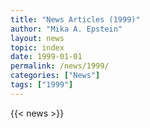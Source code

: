 ```yaml
---
title: "News Articles (1999)"
author: "Mika A. Epstein"
layout: news
topic: index
date: 1999-01-01
permalink: /news/1999/
categories: ["News"]
tags: ["1999"]
---
```


{{< news >}}
